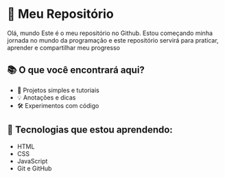 # 🎁 Meu Repositório

Olá, mundo
Este é o meu repositório no Github. Estou começando minha jornada no mundo da 
programação e este repositório servirá para praticar, aprender e compartilhar
meu progresso

## 📚 O que você encontrará aqui?
 
- 📝 Projetos simples e tutoriais
- 💡 Anotações e dicas
- 🛠️ Experimentos com código

## 🌱 Tecnologias que estou aprendendo:
 
- HTML
- CSS
- JavaScript
- Git e GitHub
